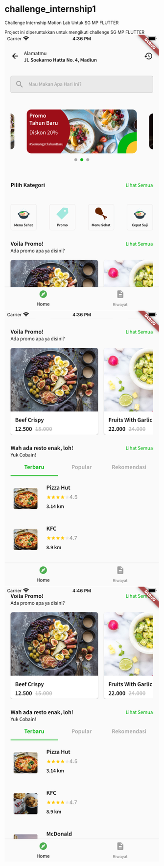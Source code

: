 # challenge_internship1

Challenge Internship Motion Lab Untuk SG MP FLUTTER

Project ini diperuntukkan untuk mengikuti challenge SG MP FLUTTER
<img src="demo_image1.png">
<img src="demo_image2.png">
<img src="demo_image3.png">



